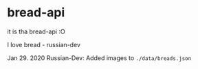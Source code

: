 # bread-api
it is tha bread-api :O

I love bread - russian-dev


Jan 29. 2020
Russian-Dev: Added images to ``./data/breads.json``
